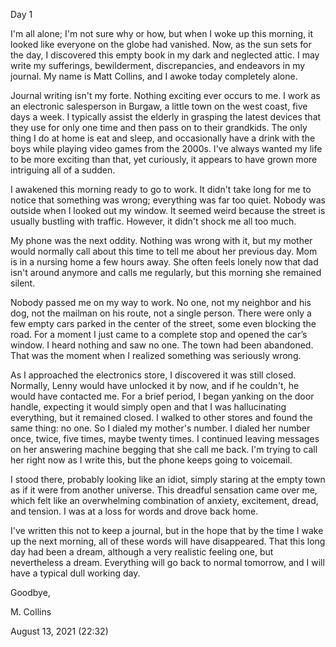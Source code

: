 Day 1

I'm all alone; I'm not sure why or how, but when I woke up this morning, it looked like everyone on the globe had vanished. Now, as the sun sets for the day, I discovered this empty book in my dark and neglected attic. I may write my sufferings, bewilderment, discrepancies, and endeavors in my journal. My name is Matt Collins, and I awoke today completely alone.

Journal writing isn't my forte. Nothing exciting ever occurs to me. I work as an electronic salesperson in Burgaw, a little town on the west coast, five days a week. I typically assist the elderly in grasping the latest devices that they use for only one time and then pass on to their grandkids. The only thing I do at home is eat and sleep, and occasionally have a drink with the boys while playing video games from the 2000s. I've always wanted my life to be more exciting than that, yet curiously, it appears to have grown more intriguing all of a sudden.

I awakened this morning ready to go to work. It didn't take long for me to notice that something was wrong; everything was far too quiet. Nobody was outside when I looked out my window. It seemed weird because the street is usually bustling with traffic. However, it didn't shock me all too much.

My phone was the next oddity. Nothing was wrong with it, but my mother would normally call about this time to tell me about her previous day. Mom is in a nursing home a few hours away. She often feels lonely now that dad isn't around anymore and calls me regularly, but this morning she remained silent.

Nobody passed me on my way to work. No one, not my neighbor and his dog, not the mailman on his route, not a single person. There were only a few empty cars parked in the center of the street, some even blocking the road. For a moment I just came to a complete stop and opened the car’s window. I heard nothing and saw no one. The town had been abandoned. That was the moment when I realized something was seriously wrong.

As I approached the electronics store, I discovered it was still closed. Normally, Lenny would have unlocked it by now, and if he couldn't, he would have contacted me. For a brief period, I began yanking on the door handle, expecting it would simply open and that I was hallucinating everything, but it remained closed. I walked to other stores and found the same thing: no one. So I dialed my mother's number. I dialed her number once, twice, five times, maybe twenty times. I continued leaving messages on her answering machine begging that she call me back. I'm trying to call her right now as I write this, but the phone keeps going to voicemail.

I stood there, probably looking like an idiot, simply staring at the empty town as if it were from another universe. This dreadful sensation came over me, which felt like an overwhelming combination of anxiety, excitement, dread, and tension. I was at a loss for words and drove back home.

I've written this not to keep a journal, but in the hope that by the time I wake up the next morning, all of these words will have disappeared. That this long day had been a dream, although a very realistic feeling one, but nevertheless a dream. Everything will go back to normal tomorrow, and I will have a typical dull working day.

Goodbye,

M. Collins

August 13, 2021 (22:32)